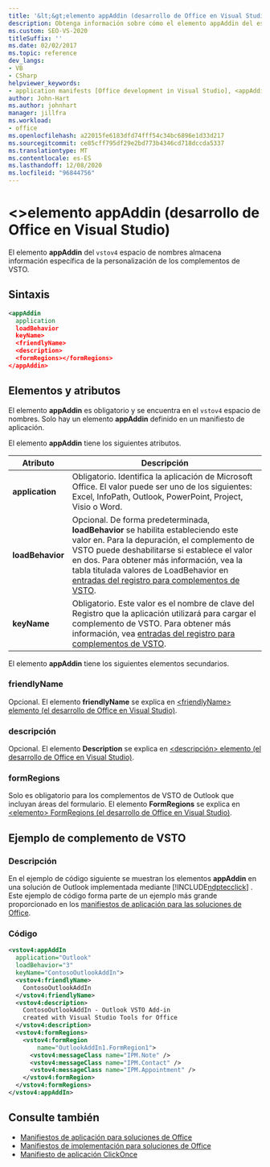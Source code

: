 ```yaml
---
title: '&lt;&gt;elemento appAddin (desarrollo de Office en Visual Studio)'
description: Obtenga información sobre cómo el elemento appAddin del espacio de nombres vstov4 almacena información específica de la personalización de los complementos de VSTO.
ms.custom: SEO-VS-2020
titleSuffix: ''
ms.date: 02/02/2017
ms.topic: reference
dev_langs:
- VB
- CSharp
helpviewer_keywords:
- application manifests [Office development in Visual Studio], <appAddin> element
author: John-Hart
ms.author: johnhart
manager: jillfra
ms.workload:
- office
ms.openlocfilehash: a22015fe6183dfd74fff54c34bc6896e1d33d217
ms.sourcegitcommit: ce85cff795df29e2bd773b4346cd718dccda5337
ms.translationtype: MT
ms.contentlocale: es-ES
ms.lasthandoff: 12/08/2020
ms.locfileid: "96844756"
---
```

# <a name="ltappaddingt-element-office-development-in-visual-studio"></a>&lt;&gt;elemento appAddin (desarrollo de Office en Visual Studio)
  El elemento **appAddin** del `vstov4` espacio de nombres almacena información específica de la personalización de los complementos de VSTO.

## <a name="syntax"></a>Sintaxis

```xml
<appAddin
  application
  loadBehavior
  keyName>
  <friendlyName>
  <description>
  <formRegions></formRegions>
</appAddin>
```

## <a name="elements-and-attributes"></a>Elementos y atributos
 El elemento **appAddin** es obligatorio y se encuentra en el `vstov4` espacio de nombres. Solo hay un elemento **appAddin** definido en un manifiesto de aplicación.

 El elemento **appAddin** tiene los siguientes atributos.

|Atributo|Descripción|
|---------------|-----------------|
|**application**|Obligatorio. Identifica la aplicación de Microsoft Office. El valor puede ser uno de los siguientes: Excel, InfoPath, Outlook, PowerPoint, Project, Visio o Word.|
|**loadBehavior**|Opcional. De forma predeterminada, **loadBehavior** se habilita estableciendo este valor en. Para la depuración, el complemento de VSTO puede deshabilitarse si establece el valor en dos. Para obtener más información, vea la tabla titulada valores de LoadBehavior en [entradas del registro para complementos de VSTO](../vsto/registry-entries-for-vsto-add-ins.md).|
|**keyName**|Obligatorio. Este valor es el nombre de clave del Registro que la aplicación utilizará para cargar el complemento de VSTO. Para obtener más información, vea [entradas del registro para complementos de VSTO](../vsto/registry-entries-for-vsto-add-ins.md).|

 El elemento **appAddin** tiene los siguientes elementos secundarios.

### <a name="friendlyname"></a>friendlyName
 Opcional. El elemento **friendlyName** se explica en [&#60;friendlyName&#62; elemento &#40;el desarrollo de Office en Visual Studio&#41;](../vsto/friendlyname-element-office-development-in-visual-studio.md).

### <a name="description"></a>descripción
 Opcional. El elemento **Description** se explica en [&#60;descripción&#62; elemento &#40;el desarrollo de Office en Visual Studio&#41;](../vsto/description-element-office-development-in-visual-studio.md).

### <a name="formregions"></a>formRegions
 Solo es obligatorio para los complementos de VSTO de Outlook que incluyan áreas del formulario. El elemento **FormRegions** se explica en [&#60;elemento&#62; FormRegions &#40;el desarrollo de Office en Visual Studio&#41;](../vsto/formregions-element-office-development-in-visual-studio.md).

## <a name="vsto-add-in-example"></a>Ejemplo de complemento de VSTO

### <a name="description"></a>Descripción
 En el ejemplo de código siguiente se muestran los elementos **appAddin** en una solución de Outlook implementada mediante [!INCLUDE[ndptecclick](../vsto/includes/ndptecclick-md.md)] . Este ejemplo de código forma parte de un ejemplo más grande proporcionado en los [manifiestos de aplicación para las soluciones de Office](../vsto/application-manifests-for-office-solutions.md).

### <a name="code"></a>Código

```xml
<vstov4:appAddIn
  application="Outlook"
  loadBehavior="3"
  keyName="ContosoOutlookAddIn">
  <vstov4:friendlyName>
    ContosoOutlookAddIn
  </vstov4:friendlyName>
  <vstov4:description>
    ContosoOutlookAddIn - Outlook VSTO Add-in
    created with Visual Studio Tools for Office
  </vstov4:description>
  <vstov4:formRegions>
    <vstov4:formRegion
        name="OutlookAddIn1.FormRegion1">
      <vstov4:messageClass name="IPM.Note" />
      <vstov4:messageClass name="IPM.Contact" />
      <vstov4:messageClass name="IPM.Appointment" />
    </vstov4:formRegion>
  </vstov4:formRegions>
</vstov4:appAddIn>
```

## <a name="see-also"></a>Consulte también

- [Manifiestos de aplicación para soluciones de Office](../vsto/application-manifests-for-office-solutions.md)
- [Manifiestos de implementación para soluciones de Office](../vsto/deployment-manifests-for-office-solutions.md)
- [Manifiesto de aplicación ClickOnce](../deployment/clickonce-application-manifest.md)